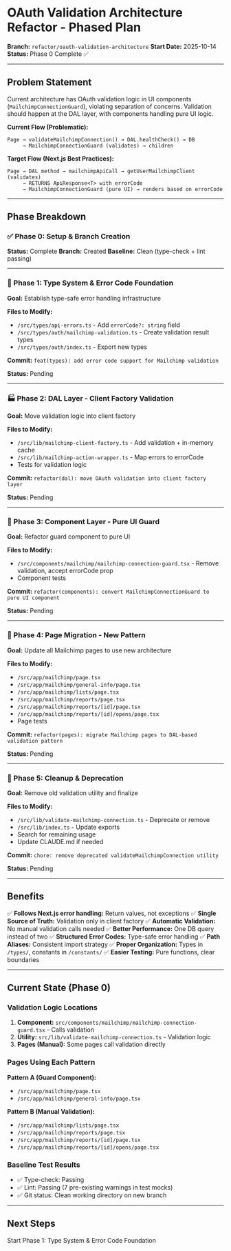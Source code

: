 # OAuth Validation Architecture Refactor - Phased Plan

**Branch:** `refactor/oauth-validation-architecture`
**Start Date:** 2025-10-14
**Status:** Phase 0 Complete ✅

---

## Problem Statement

Current architecture has OAuth validation logic in UI components (`MailchimpConnectionGuard`), violating separation of concerns. Validation should happen at the DAL layer, with components handling pure UI logic.

**Current Flow (Problematic):**

```
Page → validateMailchimpConnection() → DAL.healthCheck() → DB
     → MailchimpConnectionGuard (validates) → children
```

**Target Flow (Next.js Best Practices):**

```
Page → DAL method → mailchimpApiCall → getUserMailchimpClient (validates)
     → RETURNS ApiResponse<T> with errorCode
     → MailchimpConnectionGuard (pure UI) → renders based on errorCode
```

---

## Phase Breakdown

### ✅ Phase 0: Setup & Branch Creation

**Status:** Complete
**Branch:** Created
**Baseline:** Clean (type-check + lint passing)

---

### 📝 Phase 1: Type System & Error Code Foundation

**Goal:** Establish type-safe error handling infrastructure

**Files to Modify:**

- `/src/types/api-errors.ts` - Add `errorCode?: string` field
- `/src/types/auth/mailchimp-validation.ts` - Create validation result types
- `/src/types/auth/index.ts` - Export new types

**Commit:** `feat(types): add error code support for Mailchimp validation`

**Status:** Pending

---

### 🏭 Phase 2: DAL Layer - Client Factory Validation

**Goal:** Move validation logic into client factory

**Files to Modify:**

- `/src/lib/mailchimp-client-factory.ts` - Add validation + in-memory cache
- `/src/lib/mailchimp-action-wrapper.ts` - Map errors to errorCode
- Tests for validation logic

**Commit:** `refactor(dal): move OAuth validation into client factory layer`

**Status:** Pending

---

### 🎨 Phase 3: Component Layer - Pure UI Guard

**Goal:** Refactor guard component to pure UI

**Files to Modify:**

- `/src/components/mailchimp/mailchimp-connection-guard.tsx` - Remove validation, accept errorCode prop
- Component tests

**Commit:** `refactor(components): convert MailchimpConnectionGuard to pure UI component`

**Status:** Pending

---

### 📄 Phase 4: Page Migration - New Pattern

**Goal:** Update all Mailchimp pages to use new architecture

**Files to Modify:**

- `/src/app/mailchimp/page.tsx`
- `/src/app/mailchimp/general-info/page.tsx`
- `/src/app/mailchimp/lists/page.tsx`
- `/src/app/mailchimp/reports/page.tsx`
- `/src/app/mailchimp/reports/[id]/page.tsx`
- `/src/app/mailchimp/reports/[id]/opens/page.tsx`
- Page tests

**Commit:** `refactor(pages): migrate Mailchimp pages to DAL-based validation pattern`

**Status:** Pending

---

### 🧹 Phase 5: Cleanup & Deprecation

**Goal:** Remove old validation utility and finalize

**Files to Modify:**

- `/src/lib/validate-mailchimp-connection.ts` - Deprecate or remove
- `/src/lib/index.ts` - Update exports
- Search for remaining usage
- Update CLAUDE.md if needed

**Commit:** `chore: remove deprecated validateMailchimpConnection utility`

**Status:** Pending

---

## Benefits

✅ **Follows Next.js error handling:** Return values, not exceptions
✅ **Single Source of Truth:** Validation only in client factory
✅ **Automatic Validation:** No manual validation calls needed
✅ **Better Performance:** One DB query instead of two
✅ **Structured Error Codes:** Type-safe error handling
✅ **Path Aliases:** Consistent import strategy
✅ **Proper Organization:** Types in `/types/`, constants in `/constants/`
✅ **Easier Testing:** Pure functions, clear boundaries

---

## Current State (Phase 0)

### Validation Logic Locations

1. **Component:** `src/components/mailchimp/mailchimp-connection-guard.tsx` - Calls validation
2. **Utility:** `src/lib/validate-mailchimp-connection.ts` - Validation logic
3. **Pages (Manual):** Some pages call validation directly

### Pages Using Each Pattern

**Pattern A (Guard Component):**

- `/src/app/mailchimp/page.tsx`
- `/src/app/mailchimp/general-info/page.tsx`

**Pattern B (Manual Validation):**

- `/src/app/mailchimp/lists/page.tsx`
- `/src/app/mailchimp/reports/page.tsx`
- `/src/app/mailchimp/reports/[id]/page.tsx`
- `/src/app/mailchimp/reports/[id]/opens/page.tsx`

### Baseline Test Results

- ✅ Type-check: Passing
- ✅ Lint: Passing (7 pre-existing warnings in test mocks)
- ✅ Git status: Clean working directory on new branch

---

## Next Steps

Start Phase 1: Type System & Error Code Foundation
